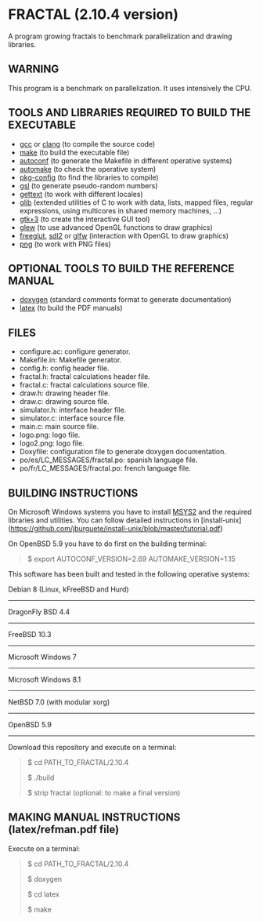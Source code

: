 FRACTAL (2.10.4 version)
=======================

A program growing fractals to benchmark parallelization and drawing libraries.

WARNING
-------

This program is a benchmark on parallelization. It uses intensively the CPU.

TOOLS AND LIBRARIES REQUIRED TO BUILD THE EXECUTABLE
----------------------------------------------------

* [gcc](https://gcc.gnu.org) or [clang](http://clang.llvm.org) (to compile the
source code)
* [make](http://www.gnu.org/software/make) (to build the executable file)
* [autoconf](http://www.gnu.org/software/autoconf) (to generate the Makefile in
different operative systems)
* [automake](http://www.gnu.org/software/automake) (to check the operative
system)
* [pkg-config](http://www.freedesktop.org/wiki/Software/pkg-config) (to find the
libraries to compile)
* [gsl](http://www.gnu.org/software/gsl) (to generate pseudo-random numbers)
* [gettext](http://www.gnu.org/software/gettext) (to work with different
locales)
* [glib](https://developer.gnome.org/glib) (extended utilities of C to work with
data, lists, mapped files, regular expressions, using multicores in shared
memory machines, ...)
* [gtk+3](http://www.gtk.org) (to create the interactive GUI tool)
* [glew](http://glew.sourceforge.net) (to use advanced OpenGL functions to draw
graphics)
* [freeglut](http://freeglut.sourceforge.net), [sdl2](https://www.libsdl.org) or
[glfw](http://www.glfw.org) (interaction with OpenGL to draw graphics)
* [png](http://www.libpng.org) (to work with PNG files)

OPTIONAL TOOLS TO BUILD THE REFERENCE MANUAL
--------------------------------------------

* [doxygen](http://www.stack.nl/~dimitri/doxygen) (standard comments format to
generate documentation)
* [latex](https://www.latex-project.org/) (to build the PDF manuals)

FILES
-----

* configure.ac: configure generator.
* Makefile.in: Makefile generator.
* config.h: config header file.
* fractal.h: fractal calculations header file.
* fractal.c: fractal calculations source file.
* draw.h: drawing header file.
* draw.c: drawing source file.
* simulator.h: interface header file.
* simulator.c: interface source file.
* main.c: main source file.
* logo.png: logo file.
* logo2.png: logo file.
* Doxyfile: configuration file to generate doxygen documentation.
* po/es/LC_MESSAGES/fractal.po: spanish language file.
* po/fr/LC_MESSAGES/fractal.po: french language file.

BUILDING INSTRUCTIONS
---------------------

On Microsoft Windows systems you have to install
[MSYS2](http://sourceforge.net/projects/msys2) and the required
libraries and utilities. You can follow detailed instructions in
[install-unix]
(https://github.com/jburguete/install-unix/blob/master/tutorial.pdf)

On OpenBSD 5.9 you have to do first on the building terminal:
> $ export AUTOCONF_VERSION=2.69 AUTOMAKE_VERSION=1.15

This software has been built and tested in the following operative systems:

Debian 8 (Linux, kFreeBSD and Hurd)
___________________________________
DragonFly BSD 4.4
_________________
FreeBSD 10.3
____________
Microsoft Windows 7
___________________
Microsoft Windows 8.1
_____________________
NetBSD 7.0 (with modular xorg)
________________________________
OpenBSD 5.9
___________

Download this repository and execute on a terminal:
> $ cd PATH_TO_FRACTAL/2.10.4
>
> $ ./build
>
> $ strip fractal (optional: to make a final version)

MAKING MANUAL INSTRUCTIONS (latex/refman.pdf file)
--------------------------------------------------

Execute on a terminal:
> $ cd PATH_TO_FRACTAL/2.10.4
>
> $ doxygen
>
> $ cd latex
>
> $ make
